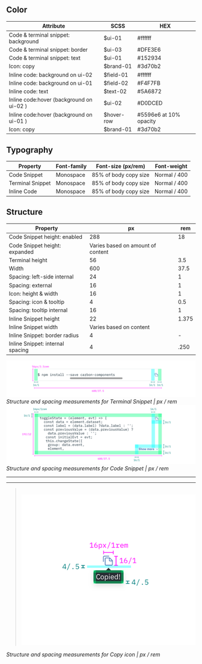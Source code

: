 ## Color

| Attribute                    | SCSS     | HEX     |
|--------------------------|----------|---------|
| Code & terminal snippet: background | $ui-01   | #ffffff |
| Code & terminal snippet: border     | $ui-03   | #DFE3E6 |  
| Code & terminal snippet: text       | $ui-01   | #152934 |
| Icon: copy               | $brand-01| #3d70b2 |
| Inline code: background on ui-02     | $field-01  | #ffffff |
| Inline code: background on ui-01     | $field-02  | #F4F7FB |
| Inline code: text           | $text-02   | #5A6872 |
| Inline code:hover (background on ui-02 ) | $ui-02   | #D0DCED |
| Inline code:hover (background on ui-01 ) | $hover-row  | #5596e6 at 10% opacity|
| Icon: copy               | $brand-01| #3d70b2 |

## Typography

| Property | Font-family | Font-size (px/rem)  | Font-weight  |
|----------|-------------|-------------|--------------|
| Code Snippet     | Monospace   | 85% of body copy size | Normal / 400 |
| Terminal Snippet       | Monospace   | 85% of body copy size | Normal / 400 |
| Inline Code      | Monospace   | 85% of body copy size | Normal / 400 |

## Structure

| Property          | px  | rem  |
|-------------------|-----|-------|
| Code Snippet height: enabled   | 288 | 18    |
| Code Snippet height: expanded   | Varies based on amount of content |     |
| Terminal height   | 56  | 3.5   |
| Width             | 600 | 37.5    |
| Spacing: left-side internal | 24  | 1     |
| Spacing: external | 16  | 1     |
| Icon: height & width      | 16  | 1   |
| Spacing: icon & tooltip | 4 | 0.5|
| Spacing: tooltip internal | 16 | 1 |
| Inline Snippet height | 22 | 1.375 |
| Inline Snippet width | Varies based on content |  |
| Inline Snippet: border radius | 4 | - |
| Inline Snippet: internal spacing | 4 | .250 |



![](images/code-snippet-style-1.png)
_Structure and spacing measurements for Terminal Snippet | px / rem_
![](images/code-snippet-style-2.png)
_Structure and spacing measurements for Code Snippet | px / rem_

---
***
> 
![](images/code-snippet-style-3.png)

_Structure and spacing measurements for Copy icon | px / rem_
